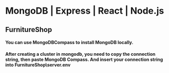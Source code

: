 # MongoDB | Express | React | Node.js
## FurnitureShop
#### You can use MongoDBCompass to install MongoDB locally.
#### After creating a cluster in mongodb, you need to copy the connection string, then paste MongoDB Compass. And insert your connection string into FurnitureShop\server\.env

